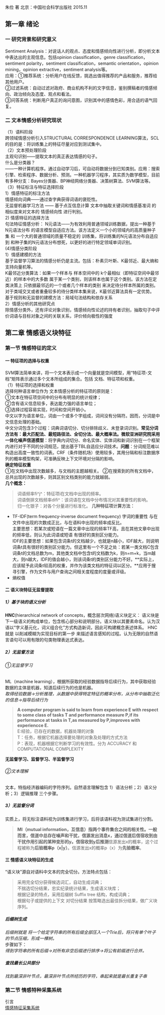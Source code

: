朱俭 著  北京：中国社会科学出版社 2015.11
## 第一章  绪论

### 一 研究背景和研究意义

  Sentiment Analysis：对说话人的观点、态度和情感倾向性进行分析，即分析文本中表达出的主观信息。包括opinion classification，genre classification，sentiment polarity，sentiment classification，semantic orientation，opinion mining，opinion extractive，sentiment analysis等。<br>
  应用：①推荐系统：分析用户在线反馈，挑选出值得推荐的产品和服务，推荐给其他用户。<br>
       ②过滤系统：自动过滤对政府、商业机构不利的文字信息，鉴别撰稿者的情感倾向、政治倾向及态度、观点和看法。<br>
       ③问答系统：判断用户真正的询问意图，识别其中的感情色彩，用合适的语气回复。<br>
### 二 文本情感分析研究现状

  （1）语料阶段<br>
    跨领域情感分析引入STRUCTURAL CORRESPONDENCE LEARNING算法，SCL的目的是：将训练集上的特征尽量对应到测试集中。<br>
  （2）文本预处理阶段<br>
   主观句识别——提取文本的真正表达情感的句子。<br>
   什么是分类器？<br>
   ——一种计算机程序。通过自动学习后，可自动将数据分到已知类别。应用：搜索引擎、检索程序、数据分析、预测。一种机器学习程序，其实质为数学模型，目前有多种分支：Bayes分类器、BP神经网络分类器、决策树算法、SVM算法等。<br>
   （3）特征标注与特征选择阶段<br>
     1）情感特征的标注方法<br>
        情感倾向词典——通过查字典获得词语的褒贬性。<br>
        无监督机器学习方法 —— 基于点互信息计算 文本中抽取关键词和情感基准词 的相似度来对文本的 情感倾向性 进行判别。<br>
     2) 情感特征的选择方法<br>
       句法特征情感分析： N元语法——为有效利用普通领域训练数据，提出一种基于 N元语法分布 的语言模型自适应方法。该方法定义一个小的领域内的高质量种子集 和 一个大的普通领域的质量不稳定的 训练集，将训练集的N元语法分布自适应到 和种子集的N元语法分布想死，以更好的进行特定领域单词识别。  <br>
   (4)情感分类阶段<br>
     1）情感建模的方法<br>
       基于监督学习算法的情感分析仍是主流。包括：朴素贝叶斯、K最邻近、最大熵和支持向量机等。<br>
         K最邻近分类算法：如果一个样本与 样本空间中的 k个最相似（即特征空间中最邻近）的样本中的大多数 属于某一个类别，则该样本也属于这个类别。该方法在定类决策上 只依据最邻近的一个或者几个样本的类别 来决定待分样本所属的类别。对于类域交叉或者重叠较多的待分类样本集来说，K最邻近算法具有一定优势。<br>
       基于规则和无监督的建模方法：局域句法结构和依存关系<br>
   2）情感分析的其他研究点<br>
     除情感分类外，还有评论对象识别，情感倾向性论述的持有者识别，抽取句子中评价词语与目标对象之间的关联关系，评价倾向极性的强度<br>


## 第二章  情感语义块特征

### 第一节  情感特征的定义
#### 一 特征项的选择与权重
   SVM算法简单来讲，将一个文本表示成一个向量就是空间模型，用“特征项-文档”矩阵表示通过多个文本所组成的集合。包括 文档、特征项和权重。<br>
  （1）特征项的选择和权重<br>
    选择何种语言单位作为 文本情感分析的特征项的原则是：<br>
    ①文本在特征项空间中的分布有明显的统计规律；<br>
    ②含有语义信息较多，表达能力强的语言单位；<br>
    ③选择过程容易实现，时间和空间开销小。<br>
     中文以字为语言单位，词由一个或多个字组成，词间没有分隔符。因而，分词是中文信息处理的基础。<br>
     中文分词包含3个过程：词典词语切分、切分排除歧义、未登录词识别。**常见分词方法有：**最大匹配法、最短路径法、全切分法、最大概率法。微软亚洲研究院采用**一体化噪声信道模型**：将字典内词切分、命名实体、实体词和新词识别在一个框架内进行对于不同的分词规范，提出基于TBL自适应分词技术。**问题**：分词规范难以构造出高度一致性的词表。CRF（条件随机场）使用较多，其用分隔和标注数据序列的概率模型构架，可准确反映上下文环境对分隔的影响。<br>
**确定特征权重**<br>
①在文档中出现次数越多，与文档的主题越相关。
②在搜索到的所有文档中，总共出现的次数越多，则其区别文档类别的能力就越弱。<br>
**几个概念：**<br>
 >词语频率fi^j^：特征项i在文档中出现的频率。<br>
  词语倒排文档频率difi^：该词语在文档中分布情况对其重要性的影响。<br>
  归一化银子：对各个分量进行标准化。
  **几种特征项计算方法：**<br>
* TF-IDF(term frequency-inverse document frequency)
  字词的重要性 与在文件中出现的次数成正比，与在语料中出现的频率成反比。<br>
  主要思想：若某次或短语在一篇文章中出现的频率TF高，且在其他文章中出现的频率低，则认为此词语或短语 有很好的类别区分能力。<br>
  IDF的主要思想：如果包含词条t的文档越少，也就是n越小，IDF越大，则说明词条t具有很好的类别区分能力。但这里有一个不足之处：若某一类文档C包含词条t的文档总数为m，其他类文档中包含t的文档数为k，则n=m+k，当m越大，则n越大，IDF的值会越小，则该词条t的类别区分能力不好。**实际上，应该赋予此词条t较高的权重，并作为该类文档的特征词以区分。**应用于搜寻引擎，作为文件与用户查询之间相关度程度的度量或评级。
* 熵权值

#### 二 语义块特征无监督提取
##### 1）基于块的语义分析
**HNC**(hierarchical network of concepts，概念层次网络)语义块定义：
   语义块是下一级语义的构成单位，包含核心部分和说明部分。语义块以其要素命名。认为汉语以“字义基元化，词义组合化”方式构造新词，因此可构建概念表述体系。
HNC就是 以削减模糊为实现目标的第一步 来描述语言感知的过程。认为无限的自然语言语句可以用有限的句类物理表达式表达。
##### 2）无监督方法
###### ①无监督学习
ML（machine learning），根据所获取的经验数据指导后续行为，其中获取经验数据的主体是机器，知道后续行为的也是机器。<br>
*取得经验数据→分析推理，从数据中获得特定特征的概率分布，从分布中抽取泛化的信息→指导后续行为*

>**A computer program is said to learn from experience E with respect to some class of tasks T and performance measure P,if its performance at tasks in T,as measured by P,improves with experiencce E.**<br>
E:经验，已存在的数据，机器处理的对象<br>
T：任务，根据它机器选择要处理的对象及处理的方式方法<br>
P：表现，机器根据它判断学习的有效性。分为 ACCURACY 和 COMPUTATIONAL COMPLEXITY<br>

**无监督学习、监督学习、半监督学习**

###### ②文本理解
文本，特指经济器编码的字符序列。自然语言理解包含  1）语法分析；2）语义分析；3）逻辑推理 三个步骤。
##### 3）无监督分词
实质上，将无标注语料视为训练集进行学习，后将该语料视为测试集进行分割。
>**MI（mutual information，互信息）**指两个事件集合之间的相关性。一般而言，信道中总存在噪声和干扰，信源发出消息x，通过信道后信宿收到由干扰作用引起的某种变形的y。信宿收到y后**推测**信源发出x的概率，这个过程被称为**后验概率p（x|y）**。信源发出x的概率p（x）为**先验概率**。

#### 三 情感语义块特征的生成
“语义块”源自对语料中文本的完全切分。方法特点包括：<br>
>采用完全切分获得候选词汇，自动生成词典；<br>
不揣选切分结果，忠实纪录统计结果，生成语义块库；<br>
根据记录的特点，采用后缀树 Suffix tree 结构，构成词典；<br>
根据句子或提供的上下文 对切分结果 按策略选出最佳拆分结果，做广义块序列。
##### 后缀树生成
*后缀树就是 将一个给定字符串的所有后缀全部压入一个Trie后，将只有单个叶子的节点压缩，形成一棵树。*<br>
步骤如下：<br>
*得到字符串的所有后缀→对所有非空后缀进行排序→将公有前缀进行合并。*
##### 查找最长公共部分
*找到最深非叶节点，最深非叶节点所经历的字符，串起来就是最长重复子串*

### 第二节 情感特种采集系统
引言<br>
[情感特征采集系统](https://baijiahao.baidu.com/s?id=1607616924306765100&wfr=spider&for=pc)



